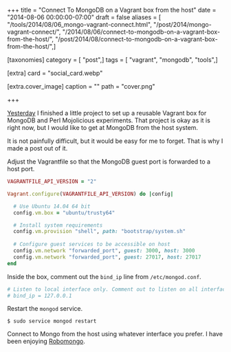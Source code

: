 +++
title = "Connect To MongoDB on a Vagrant box from the host"
date = "2014-08-06 00:00:00-07:00"
draft = false
aliases = [ "/tools/2014/08/06_mongo-vagrant-connect.html", "/post/2014/mongo-vagrant-connect/", "/2014/08/06/connect-to-mongodb-on-a-vagrant-box-from-the-host/", "/post/2014/08/connect-to-mongodb-on-a-vagrant-box-from-the-host/",]

[taxonomies]
category = [ "post",]
tags = [ "vagrant", "mongodb", "tools",]

[extra]
card = "social_card.webp"

[extra.cover_image]
caption = ""
path = "cover.png"

+++

[Yesterday]: /post/2014/08/trusty-mongo-mojo-box

[Yesterday][] I finished a little project to set up a reusable Vagrant box
for MongoDB and Perl Mojolicious experiments. That project is okay as
it is right now, but I would like to get at MongoDB from the host system.
<!--more-->

It is not painfully difficult, but it would be easy for me to forget.
That is why I made a post out of it.

Adjust the Vagrantfile so that the MongoDB guest port is forwarded to
a host port.

``` ruby
VAGRANTFILE_API_VERSION = "2"

Vagrant.configure(VAGRANTFILE_API_VERSION) do |config|

  # Use Ubuntu 14.04 64 bit
  config.vm.box = "ubuntu/trusty64"

  # Install system requirements
  config.vm.provision "shell", path: "bootstrap/system.sh"
  
  # Configure guest services to be accessible on host
  config.vm.network "forwarded_port", guest: 3000, host: 3000
  config.vm.network "forwarded_port", guest: 27017, host: 27017
end
```

Inside the box, comment out the `bind_ip` line from `/etc/mongod.conf`.

``` bash
# Listen to local interface only. Comment out to listen on all interfaces.
# bind_ip = 127.0.0.1
```

Restart the `mongod` service.

```
$ sudo service mongod restart
```

[Robomongo]: http://robomongo.org/

Connect to Mongo from the host using whatever interface you prefer.
I have been enjoying [Robomongo][].
